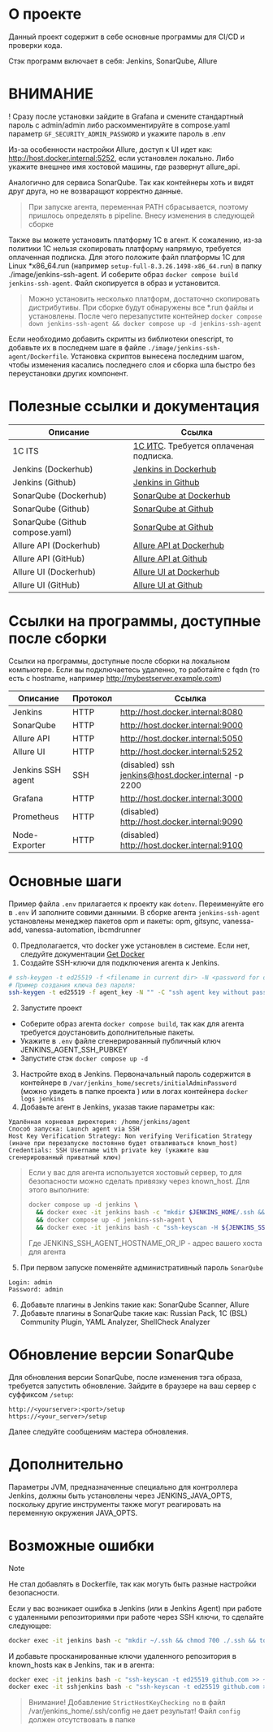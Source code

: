# О проекте
Данный проект содержит в себе основные программы для CI/CD и проверки кода.

Стэк программ включает в себя: Jenkins, SonarQube, Allure

# ВНИМАНИЕ
! Сразу после установки зайдите в Grafana и смените стандартный пароль с admin/admin либо
раскомментируйте в compose.yaml параметр `GF_SECURITY_ADMIN_PASSWORD` и укажите пароль в .env

Из-за особенности настройки Allure, доступ к UI идет как: http://host.docker.internal:5252, если установлен локально.
Либо укажите внешнее имя хостовой машины, где развернут allure_api.

Аналогично для сервиса SonarQube. Так как контейнеры хоть и видят друг друга, но не возваращют корректно данные.
> При запуске агента, переменная PATH сбрасывается, поэтому пришлось определять в pipeline. Внесу изменения в следующей сборке

Также вы можете установить платформу 1С в агент. К сожалению, из-за политики 1С нельзя скопировать платформу напрямую, требуется оплаченная подписка.
Для этого положите файл платформы 1С для Linux *x86_64.run (например `setup-full-8.3.26.1498-x86_64.run`) в папку ./image/jenkins-ssh-agent.
И соберите образ `docker compose build jenkins-ssh-agent`. Файл скопируется в образ и установится.
>Можно установить несколько платформ, достаточно скопировать дистрибутивы. При сборке будут обнаружены все *.run файлы и установлены.
После чего перезапустите контейнер `docker compose down jenkins-ssh-agent && docker compose up -d jenkins-ssh-agent`

Если необходимо добавить скрипты из библиотеки onescript, то добавьте их в последнем шаге в файле `./image/jenkins-ssh-agent/Dockerfile`.
Установка скриптов вынесена последним шагом, чтобы изменения касались последнего слоя и сборка шла быстро без переустановки других компонент.

# Полезные ссылки и документация
Описание               | Ссылка
-----------------------|-------
1C ITS                 | [1С ИТС](https://its.1c.ru). Требуется оплаченая подписка.
Jenkins (Dockerhub)    | [Jenkins in Dockerhub](https://hub.docker.com/r/jenkins/jenkins)
Jenkins (Github)       | [Jenkins in Github](https://github.com/jenkinsci/docker/blob/master/README.md)
SonarQube (Dockerhub)  | [SonarQube at Dockerhub](https://hub.docker.com/_/sonarqube)
SonarQube (Github)     | [SonarQube at Github](https://github.com/SonarSource/docker-sonarqube)
SonarQube (Github compose.yaml) | [SonarQube at Github](https://github.com/SonarSource/docker-sonarqube/blob/master/example-compose-files/sq-with-postgres/docker-compose.yml)
Allure API (Dockerhub) | [Allure API at Dockerhub](https://hub.docker.com/r/frankescobar/allure-docker-service)
Allure API (GitHub)    | [Allure API at Github](https://github.com/fescobar/allure-docker-service)
Allure UI (Dockerhub)  | [Allure UI at Dockerhub](https://hub.docker.com/r/frankescobar/allure-docker-service-ui)
Allure UI (GitHub)     | [Allure UI at Github](https://github.com/fescobar/allure-docker-service-ui)

# Ссылки на программы, доступные после сборки
Ссылки на программы, доступные после сборки на локальном компьютере.
Если вы подключаетесь удаленно, то работайте с fqdn (то есть с hostname, например http://mybestserver.example.com)

Описание               | Протокол | Ссылка
-----------------------|----------|------
Jenkins                | HTTP     | http://host.docker.internal:8080
SonarQube              | HTTP     | http://host.docker.internal:9000
Allure API             | HTTP     | http://host.docker.internal:5050
Allure UI              | HTTP     | http://host.docker.internal:5252
Jenkins SSH agent      | SSH      | (disabled) ssh jenkins@host.docker.internal -p 2200
Grafana                | HTTP     | http://host.docker.internal:3000
Prometheus             | HTTP     | (disabled) http://host.docker.internal:9090
Node-Exporter          | HTTP     | (disabled) http://host.docker.internal:9100

# Основные шаги
Пример файла `.env` прилагается к проекту как `dotenv`. Переименуйте его в `.env` И заполните совими данными.
В сборке агента `jenkins-ssh-agent` установлены менеджер пакетов opm и пакеты: opm, gitsync, vanessa-add, vanessa-automation, ibcmdrunner

0. Предполагается, что docker уже установлен в системе. Если нет, следуйте документации [Get Docker](https://docs.docker.com/get-started/get-docker)
1. Создайте SSH-ключи для подключения агента к Jenkins.
```sh
# ssh-keygen -t ed25519 -f <filename in current dir> -N <password for opening key> -C "<comment>"
# Пример создания ключа без пароля:
ssh-keygen -t ed25519 -f agent_key -N "" -C "ssh agent key without password"
```
2. Запустите проект
- Соберите образ агента `docker compose build`, так как для агента требуется доустановить дополнительные пакеты.
- Укажите в `.env` файле сгенерированный публичный ключ JENKINS_AGENT_SSH_PUBKEY
- Запустите стэк `docker compose up -d`
3. Настройте вход в Jenkins. Первоначальный пароль содержится в контейнере в `/var/jenkins_home/secrets/initialAdminPassword` (можно увидеть в папке проекта ) или в логах контейнера `docker logs jenkins`
4. Добавьте агент в Jenkins, указав такие параметры как:
```
Удалённая корневая директория: /home/jenkins/agent
Способ запуска: Launch agent via SSH
Host Key Verification Strategy: Non verifying Verification Strategy (иначе при перезапуске постоянно будет отваливаться known_host)
Credentials: SSH Username with private key (укажите ваш сгенерированный приватный ключ)
```

>Если у вас для агента используется хостовый сервер, то для безопасности можно сделать привязку через known_host.
> Для этого выполните:
> ```sh
> docker compose up -d jenkins \
>   && docker exec -it jenkins bash -c "mkdir $JENKINS_HOME/.ssh && chmod -R 700 $JENKINS_HOME/.ssh && touch $JENKINS_HOME/.ssh/known_hosts && chmod -R 600 $JENKINS_HOME/.ssh/known_hosts" \
>   && docker compose up -d jenkins-ssh-agent \
>   && docker exec -it jenkins bash -c "ssh-keyscan -H ${JENKINS_SSH_AGENT_HOSTNAME_OR_IP} >> $JENKINS_HOME/.ssh/known_hosts"
> ```
> Где JENKINS_SSH_AGENT_HOSTNAME_OR_IP - адрес вашего хоста для агента

5. При первом запуске поменяйте административный пароль `SonarQube`
```
Login: admin
Password: admin
```
6. Добавьте плагины в Jenkins такие как: SonarQube Scanner, Allure
7. Добавьте плагины в SonarQube такие как: Russian Pack, 1C (BSL) Community Plugin, YAML Analyzer, ShellCheck Analyzer

# Обновление версии SonarQube
Для обновления версии SonarQube, после изменения тэга образа, требуется запустить обновление.
Зайдите в браузере на ваш сервер с суффиксом `/setup`:
```
http://<yourserver>:<port>/setup
https://<your_server>/setup
```
Далее следуйте сообщениям мастера обновления.


# Дополнительно
Параметры JVM, предназначенные специально для контроллера Jenkins, должны быть установлены через JENKINS_JAVA_OPTS,
поскольку другие инструменты также могут реагировать на переменную окружения JAVA_OPTS.

# Возможные ошибки

> [!NOTE]
> Не стал добавлять в Dockerfile, так как могуть быть разные настройки безопасности.

Если у вас возникает ошибка в Jenkins (или в Jenkins Agent) при работе с удаленными репозиториями при работе через SSH ключи, то сделайте следующее:
```sh
docker exec -it jenkins bash -c "mkdir ~/.ssh && chmod 700 ./.ssh && touch ./.ssh/known_hosts && chmod 600 ./.ssh/known_hosts"
```
И добавьте просканированные ключи удаленного репозитория в known_hosts как в Jenkins, так и в агента:
```sh
docker exec -it jenkins bash -c "ssh-keyscan -t ed25519 github.com >> ~/.ssh/known_hosts && chmod 600 ~/.ssh/known_hosts"
docker exec -it sshjenkins bash -c "ssh-keyscan -t ed25519 github.com >> /home/jenkins/.ssh/known_hosts && chmod 600 /home/jenkins/.ssh/known_hosts"
```
> Внимание! Добавление `StrictHostKeyChecking no` в файл /var/jenkins_home/.ssh/config не дает результат!
> Файл `config` должен отсутствовать в папке
